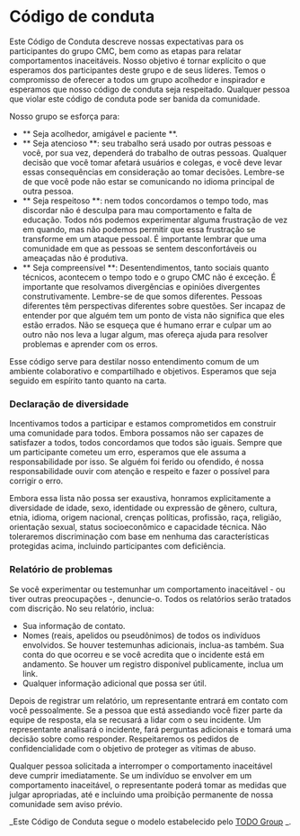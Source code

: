 # Código de conduta

Este Código de Conduta descreve nossas expectativas para os participantes do grupo CMC, bem como as etapas para relatar comportamentos inaceitáveis. Nosso objetivo é tornar explícito o que esperamos dos participantes deste grupo e de seus líderes. Temos o compromisso de oferecer a todos um grupo acolhedor e inspirador e esperamos que nosso código de conduta seja respeitado. Qualquer pessoa que violar este código de conduta pode ser banida da comunidade.

Nosso grupo se esforça para:

- ** Seja acolhedor, amigável e paciente **.
- ** Seja atencioso **: seu trabalho será usado por outras pessoas e você, por sua vez, dependerá do trabalho de outras pessoas. Qualquer decisão que você tomar afetará usuários e colegas, e você deve levar essas consequências em consideração ao tomar decisões. Lembre-se de que você pode não estar se comunicando no idioma principal de outra pessoa.
- ** Seja respeitoso **: nem todos concordamos o tempo todo, mas discordar não é desculpa para mau comportamento e falta de educação. Todos nós podemos experimentar alguma frustração de vez em quando, mas não podemos permitir que essa frustração se transforme em um ataque pessoal. É importante lembrar que uma comunidade em que as pessoas se sentem desconfortáveis ​​ou ameaçadas não é produtiva.
- ** Seja compreensível **: Desentendimentos, tanto sociais quanto técnicos, acontecem o tempo todo e o grupo CMC não é exceção. É importante que resolvamos divergências e opiniões divergentes construtivamente. Lembre-se de que somos diferentes. Pessoas diferentes têm perspectivas diferentes sobre questões. Ser incapaz de entender por que alguém tem um ponto de vista não significa que eles estão errados. Não se esqueça que é humano errar e culpar um ao outro não nos leva a lugar algum, mas ofereça ajuda para resolver problemas e aprender com os erros.

Esse código serve para destilar nosso entendimento comum de um ambiente colaborativo e compartilhado e objetivos. Esperamos que seja seguido em espírito tanto quanto na carta.

### Declaração de diversidade

Incentivamos todos a participar e estamos comprometidos em construir uma comunidade para todos. Embora possamos não ser capazes de satisfazer a todos, todos concordamos que todos são iguais. Sempre que um participante cometeu um erro, esperamos que ele assuma a responsabilidade por isso. Se alguém foi ferido ou ofendido, é nossa responsabilidade ouvir com atenção e respeito e fazer o possível para corrigir o erro.

Embora essa lista não possa ser exaustiva, honramos explicitamente a diversidade de idade, sexo, identidade ou expressão de gênero, cultura, etnia, idioma, origem nacional, crenças políticas, profissão, raça, religião, orientação sexual, status socioeconômico e capacidade técnica. Não toleraremos discriminação com base em nenhuma das características protegidas acima, incluindo participantes com deficiência.

### Relatório de problemas

Se você experimentar ou testemunhar um comportamento inaceitável - ou tiver outras preocupações -, denuncie-o. Todos os relatórios serão tratados com discrição. No seu relatório, inclua:

- Sua informação de contato.
- Nomes (reais, apelidos ou pseudônimos) de todos os indivíduos envolvidos. Se houver testemunhas adicionais, inclua-as também. Sua conta do que ocorreu e se você acredita que o incidente está em andamento. Se houver um registro disponível publicamente, inclua um link.
- Qualquer informação adicional que possa ser útil.

Depois de registrar um relatório, um representante entrará em contato com você pessoalmente. Se a pessoa que está assediando você fizer parte da equipe de resposta, ela se recusará a lidar com o seu incidente. Um representante analisará o incidente, fará perguntas adicionais e tomará uma decisão sobre como responder. Respeitaremos os pedidos de confidencialidade com o objetivo de proteger as vítimas de abuso.

Qualquer pessoa solicitada a interromper o comportamento inaceitável deve cumprir imediatamente. Se um indivíduo se envolver em um comportamento inaceitável, o representante poderá tomar as medidas que julgar apropriadas, até e incluindo uma proibição permanente de nossa comunidade sem aviso prévio.

_Este Código de Conduta segue o modelo estabelecido pelo [TODO Group](https://todogroup.org) _.
